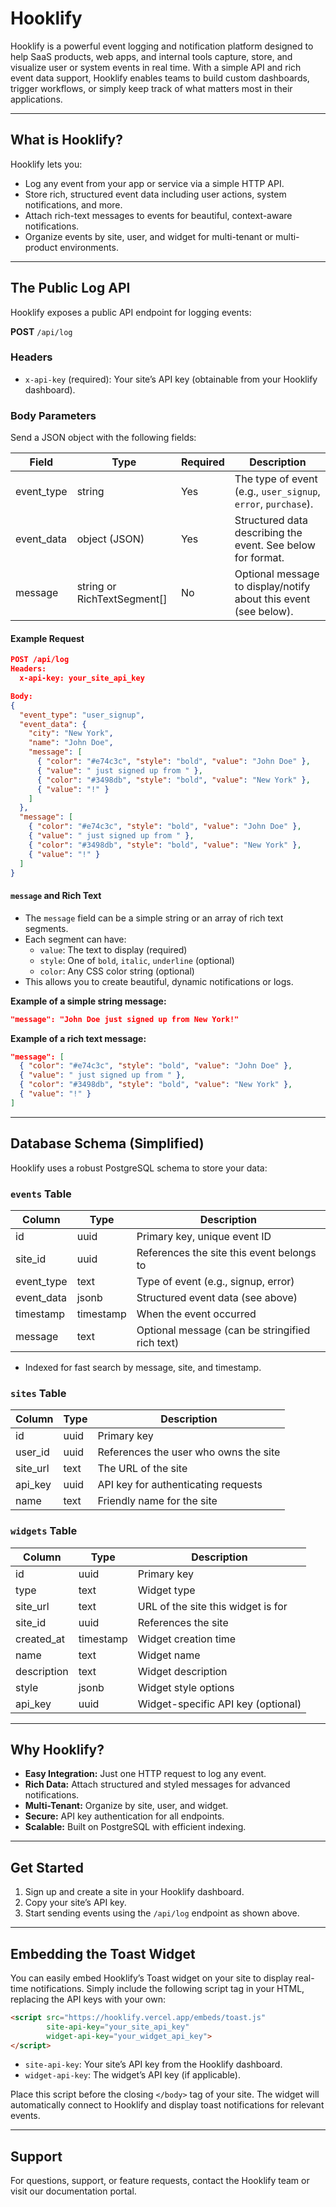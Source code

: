 # Hooklify

Hooklify is a powerful event logging and notification platform designed to help SaaS products, web apps, and internal tools capture, store, and visualize user or system events in real time. With a simple API and rich event data support, Hooklify enables teams to build custom dashboards, trigger workflows, or simply keep track of what matters most in their applications.

---

## What is Hooklify?

Hooklify lets you:
- Log any event from your app or service via a simple HTTP API.
- Store rich, structured event data including user actions, system notifications, and more.
- Attach rich-text messages to events for beautiful, context-aware notifications.
- Organize events by site, user, and widget for multi-tenant or multi-product environments.

---

## The Public Log API

Hooklify exposes a public API endpoint for logging events:

**POST** `/api/log`

### Headers

- `x-api-key` (required): Your site’s API key (obtainable from your Hooklify dashboard).

### Body Parameters

Send a JSON object with the following fields:

| Field        | Type                        | Required | Description                                                                 |
|--------------|-----------------------------|----------|-----------------------------------------------------------------------------|
| event_type   | string                      | Yes      | The type of event (e.g., `user_signup`, `error`, `purchase`).               |
| event_data   | object (JSON)               | Yes      | Structured data describing the event. See below for format.                 |
| message      | string or RichTextSegment[] | No       | Optional message to display/notify about this event (see below).            |

#### Example Request

```json
POST /api/log
Headers:
  x-api-key: your_site_api_key

Body:
{
  "event_type": "user_signup",
  "event_data": {
    "city": "New York",
    "name": "John Doe",
    "message": [
      { "color": "#e74c3c", "style": "bold", "value": "John Doe" },
      { "value": " just signed up from " },
      { "color": "#3498db", "style": "bold", "value": "New York" },
      { "value": "!" }
    ]
  },
  "message": [
    { "color": "#e74c3c", "style": "bold", "value": "John Doe" },
    { "value": " just signed up from " },
    { "color": "#3498db", "style": "bold", "value": "New York" },
    { "value": "!" }
  ]
}
```

#### `message` and Rich Text

- The `message` field can be a simple string or an array of rich text segments.
- Each segment can have:
  - `value`: The text to display (required)
  - `style`: One of `bold`, `italic`, `underline` (optional)
  - `color`: Any CSS color string (optional)
- This allows you to create beautiful, dynamic notifications or logs.

**Example of a simple string message:**
```json
"message": "John Doe just signed up from New York!"
```

**Example of a rich text message:**
```json
"message": [
  { "color": "#e74c3c", "style": "bold", "value": "John Doe" },
  { "value": " just signed up from " },
  { "color": "#3498db", "style": "bold", "value": "New York" },
  { "value": "!" }
]
```

---

## Database Schema (Simplified)

Hooklify uses a robust PostgreSQL schema to store your data:

### `events` Table

| Column      | Type      | Description                                               |
|-------------|-----------|-----------------------------------------------------------|
| id          | uuid      | Primary key, unique event ID                              |
| site_id     | uuid      | References the site this event belongs to                 |
| event_type  | text      | Type of event (e.g., signup, error)                       |
| event_data  | jsonb     | Structured event data (see above)                         |
| timestamp   | timestamp | When the event occurred                                   |
| message     | text      | Optional message (can be stringified rich text)           |

- Indexed for fast search by message, site, and timestamp.

### `sites` Table

| Column   | Type   | Description                             |
|----------|--------|-----------------------------------------|
| id       | uuid   | Primary key                             |
| user_id  | uuid   | References the user who owns the site   |
| site_url | text   | The URL of the site                     |
| api_key  | uuid   | API key for authenticating requests     |
| name     | text   | Friendly name for the site              |

### `widgets` Table

| Column      | Type      | Description                                 |
|-------------|-----------|---------------------------------------------|
| id          | uuid      | Primary key                                 |
| type        | text      | Widget type                                 |
| site_url    | text      | URL of the site this widget is for          |
| site_id     | uuid      | References the site                         |
| created_at  | timestamp | Widget creation time                        |
| name        | text      | Widget name                                 |
| description | text      | Widget description                          |
| style       | jsonb     | Widget style options                        |
| api_key     | uuid      | Widget-specific API key (optional)          |

---

## Why Hooklify?

- **Easy Integration:** Just one HTTP request to log any event.
- **Rich Data:** Attach structured and styled messages for advanced notifications.
- **Multi-Tenant:** Organize by site, user, and widget.
- **Secure:** API key authentication for all endpoints.
- **Scalable:** Built on PostgreSQL with efficient indexing.

---

## Get Started

1. Sign up and create a site in your Hooklify dashboard.
2. Copy your site’s API key.
3. Start sending events using the `/api/log` endpoint as shown above.

---

## Embedding the Toast Widget

You can easily embed Hooklify’s Toast widget on your site to display real-time notifications. Simply include the following script tag in your HTML, replacing the API keys with your own:

```html
<script src="https://hooklify.vercel.app/embeds/toast.js"
        site-api-key="your_site_api_key"
        widget-api-key="your_widget_api_key">
</script>
```

- `site-api-key`: Your site’s API key from the Hooklify dashboard.
- `widget-api-key`: The widget’s API key (if applicable).

Place this script before the closing `</body>` tag of your site. The widget will automatically connect to Hooklify and display toast notifications for relevant events.

---

## Support

For questions, support, or feature requests, contact the Hooklify team or visit our documentation portal.
